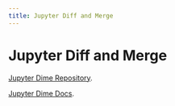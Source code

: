 ```yaml
---
title: Jupyter Diff and Merge
---
```


# Jupyter Diff and Merge

[Jupyter Dime Repository](https://github.com/jupyter/nbdime).

[Jupyter Dime Docs](http://nbdime.readthedocs.io/).
